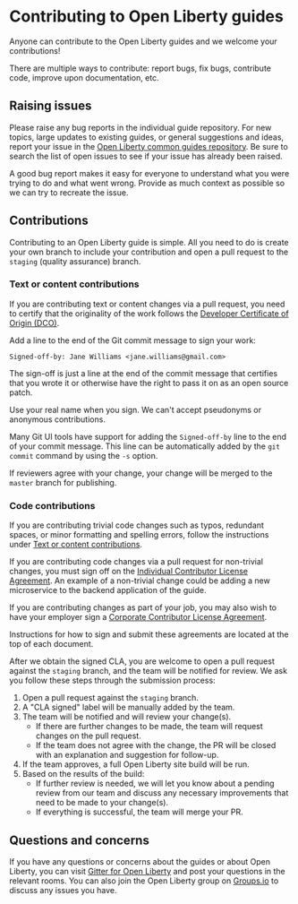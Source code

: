 # Contributing to Open Liberty guides

Anyone can contribute to the Open Liberty guides and we welcome your contributions!

There are multiple ways to contribute: report bugs, fix bugs, contribute code, improve upon documentation, etc.

## Raising issues

Please raise any bug reports in the individual guide repository. For new topics, large updates to existing guides, or general suggestions and ideas, report your issue in the [Open Liberty common guides repository](https://github.com/OpenLiberty/guides-common/issues). Be sure to search the list of open issues to see if your issue has already been raised.

A good bug report makes it easy for everyone to understand what you were trying to do and what went wrong. Provide as much context as possible so we can try to recreate the issue.

## Contributions

Contributing to an Open Liberty guide is simple. All you need to do is create your own branch to include your contribution and open a pull request to the `staging` (quality assurance) branch.

### Text or content contributions

If you are contributing text or content changes via a pull request, you need to certify that the originality of the work follows the [Developer Certificate of Origin (DCO)](https://developercertificate.org).

Add a line to the end of the Git commit message to sign your work:

```text
Signed-off-by: Jane Williams <jane.williams@gmail.com>
```

The sign-off is just a line at the end of the commit message that certifies that you wrote it or otherwise have the right to pass it on as an open source patch.

Use your real name when you sign. We can't accept pseudonyms or anonymous contributions.

Many Git UI tools have support for adding the `Signed-off-by` line to the end of your commit message. This line can be automatically added by the `git commit` command by using the `-s` option.

If reviewers agree with your change, your change will be merged to the `master` branch for publishing.

### Code contributions

If you are contributing trivial code changes such as typos, redundant spaces, or minor formatting and spelling errors, follow the instructions under [Text or content contributions](./CONTRIBUTING.md#text-or-content-contributions).

If you are contributing code changes via a pull request for non-trivial changes, you must sign off on the [Individual Contributor License Agreement](https://github.com/OpenLiberty/open-liberty/blob/master/cla/open-liberty-cla-individual.pdf). An example of a non-trivial change could be adding a new
microservice to the backend application of the guide.

If you are contributing changes as part of your job, you may also wish to have your employer sign a [Corporate Contributor License Agreement](https://github.com/OpenLiberty/open-liberty/blob/master/cla/open-liberty-cla-corporate.pdf).

Instructions for how to sign and submit these agreements are located at the top of each document.

After we obtain the signed CLA, you are welcome to open a pull request against the `staging` branch, and the team will be notified for review. We ask you follow these steps through the submission process:

1. Open a pull request against the `staging` branch.
2. A "CLA signed" label will be manually added by the team.
3. The team will be notified and will review your change(s).
    - If there are further changes to be made, the team will request changes on the pull request.
    - If the team does not agree with the change, the PR will be closed with an explanation and suggestion for follow-up.
4. If the team approves, a full Open Liberty site build will be run.
5. Based on the results of the build:
    - If further review is needed, we will let you know about a pending review from our team and discuss any necessary improvements that need to be made to your change(s).
    - If everything is successful, the team will merge your PR.

## Questions and concerns

If you have any questions or concerns about the guides or about Open Liberty, you can visit [Gitter for Open Liberty](https://gitter.im/OpenLiberty/) and post your questions in the relevant rooms. You can also join the Open Liberty group on [Groups.io](https://groups.io/g/openliberty) to discuss any issues you have.
